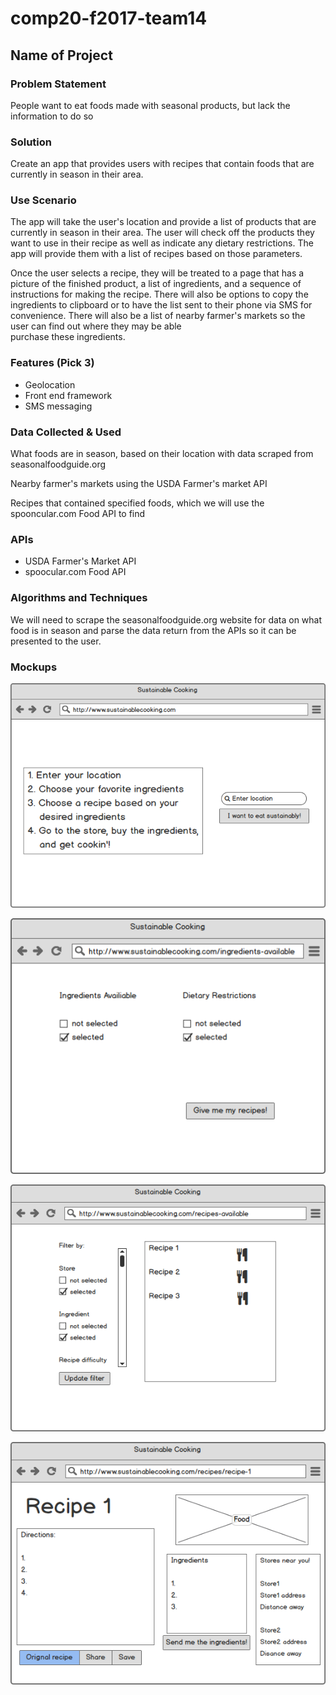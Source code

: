# comp20-f2017-team14


## Name of Project ##


### Problem Statement ###

People want to eat foods made with seasonal
products, but lack the information to do so

### Solution ###

Create an app that provides users with recipes that contain
foods that are currently in season in their area.

### Use Scenario ###

The app will take the user's location and provide a list of
products that are currently in season in their area. The
user will check off the products they want to use in their
recipe as well as indicate any dietary restrictions. The app
will provide them with a list of recipes based on those
parameters.

Once the user selects a recipe, they will be treated to
a page that has a picture of the finished product,
a list of ingredients, and a sequence of instructions for
making the recipe. There will also be options to copy the ingredients
to clipboard or to have the list sent to their phone via
SMS for convenience. There will also be a list of nearby farmer's
markets so the user can find out where they may be able  
purchase these ingredients.

### Features (Pick 3) ###

- Geolocation
- Front end framework
- SMS messaging

### Data Collected & Used ###

What foods are in season, based on their location
with data scraped from seasonalfoodguide.org

Nearby farmer's markets using the USDA Farmer's market
API

Recipes that contained specified foods, which we will
use the spooncular.com Food API to find

### APIs ###

- USDA Farmer's Market API
- spoocular.com Food API

### Algorithms and Techniques ###
We will need to scrape the seasonalfoodguide.org website
for data on what food is in season and parse the
data return from the APIs so it can be presented to
the user.

### Mockups ###

!["Home Page"](designdoc/Home-page.png "Home Page")

!["Choosing Ingredients"](designdoc/Choosing-Ingredients.png "Choosing Ingredients")

!["Recipe List"](designdoc/List-of-Recipes.png "Recipe List")

!["Recipe"](designdoc/Recipe-1.png "Recipe")
